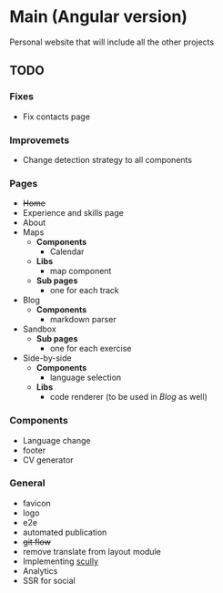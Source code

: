 # Main (Angular version)

Personal website that will include all the other projects

## TODO

### Fixes
- Fix contacts page

### Improvemets
- Change detection strategy to all components

### Pages

- ~~Home~~
- Experience and skills page
- About
- Maps
  - **Components**
    - Calendar
  - **Libs**
    - map component
  - **Sub pages**
    - one for each track
- Blog
  - **Components**
    - markdown parser
- Sandbox
  - **Sub pages**
    - one for each exercise
- Side-by-side
  - **Components**
    - language selection
  - **Libs**
    - code renderer (to be used in _Blog_ as well)


### Components

- Language change
- footer
- CV generator

### General

- favicon
- logo
- e2e
- automated publication
- ~~git flow~~
- remove translate from layout module
- Implementing [scully](https://github.com/scullyio/scully)
- Analytics
- SSR for social
